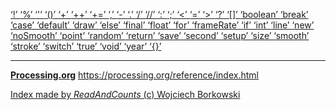 [ ‘!’ ](https://processing.org/reference/logicalNOT.html)	[ ‘%’ ](https://processing.org/reference/modulo.html)	[ ‘'’ ](https://www.informit.com/articles/article.aspx?p=130880&seqNum=11)	[ ‘()’ ](https://processing.org/reference/parentheses.html)	[ ‘+’ ](https://processing.org/reference/addition.html)	[ ‘++’ ](https://processing.org/reference/increment.html)	[ ‘+=’ ](https://processing.org/reference/addassign.html)	[ ‘,’ ](https://processing.org/reference/comma.html)	[ ‘-’ ](https://processing.org/reference/minus.html)	[ ‘.’ ](https://processing.org/reference/dot.html)	[ ‘/’ ](https://processing.org/reference/divide.html)	[ ‘//’ ](https://processing.org/reference/comment.html)	[ ‘:’ ](https://processing.org/reference/conditional.html)	[ ‘;’ ](https://processing.org/reference/semicolon.html)	[ ‘<’ ](https://processing.org/reference/lessthan.html)	[ ‘=’ ](https://processing.org/reference/assign.html)	[ ‘>’ ](https://processing.org/reference/greaterthan.html)	[ ‘?’ ](https://processing.org/reference/conditional.html)	[ ‘[]’ ](https://processing.org/reference/arrayaccess.html)	[ ‘boolean’ ](https://processing.org/reference/boolean.html)	[ ‘break’ ](https://processing.org/reference/break.html)	[ ‘case’ ](https://processing.org/reference/case.html)	[ ‘default’ ](https://processing.org/reference/default.html)	[ ‘draw’ ](https://processing.org/reference/draw_.html)	[ ‘else’ ](https://processing.org/reference/else.html)	[ ‘final’ ](https://processing.org/reference/final.html)	[ ‘float’ ](https://processing.org/reference/float.html)	[ ‘for’ ](https://processing.org/reference/for.html)	[ ‘frameRate’ ](https://processing.org/reference/frameRate.html)	[ ‘if’ ](https://processing.org/reference/if.html)	[ ‘int’ ](https://processing.org/reference/int.html)	[ ‘line’ ](https://processing.org/reference/line_.html)	[ ‘new’ ](https://processing.org/reference/new.html)	[ ‘noSmooth’ ](https://processing.org/reference/noSmooth_.html)	[ ‘point’ ](https://processing.org/reference/point_.html)	[ ‘random’ ](https://processing.org/reference/random_.html)	[ ‘return’ ](https://processing.org/reference/return.html)	[ ‘save’ ](https://processing.org/reference/save_.html)	[ ‘second’ ](https://processing.org/reference/second_.html)	[ ‘setup’ ](https://processing.org/reference/setup_.html)	[ ‘size’ ](https://processing.org/reference/size_.html)	[ ‘smooth’ ](https://processing.org/reference/smooth_.html)	[ ‘stroke’ ](https://processing.org/reference/stroke_.html)	[ ‘switch’ ](https://processing.org/reference/switch.html)	[ ‘true’ ](https://processing.org/reference/true.html)	[ ‘void’ ](https://processing.org/reference/void.html)	[ ‘year’ ](https://processing.org/reference/year_.html)	[ ‘{}’ ](https://processing.org/reference/curlybraces.html)	


----
[__Processing.org__](http://Processing.org/) <https://processing.org/reference/index.html>


[Index made by _ReadAndCounts_ (c) Wojciech Borkowski](https://github.com/borkowsk/bookProcessingEN/tree/main/33_extensions/readandcounts)

